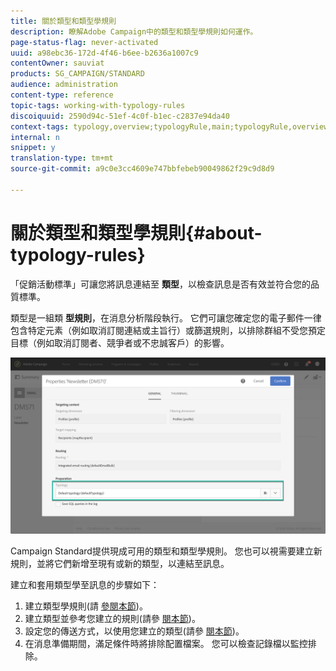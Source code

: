 ```yaml
---
title: 關於類型和類型學規則
description: 瞭解Adobe Campaign中的類型和類型學規則如何運作。
page-status-flag: never-activated
uuid: a98ebc36-172d-4f46-b6ee-b2636a1007c9
contentOwner: sauviat
products: SG_CAMPAIGN/STANDARD
audience: administration
content-type: reference
topic-tags: working-with-typology-rules
discoiquuid: 2590d94c-51ef-4c0f-b1ec-c2837e94da40
context-tags: typology,overview;typologyRule,main;typologyRule,overview
internal: n
snippet: y
translation-type: tm+mt
source-git-commit: a9c0e3cc4609e747bbfebeb90049862f29c9d8d9

---
```



# 關於類型和類型學規則{#about-typology-rules}

「促銷活動標準」可讓您將訊息連結至 **類型**，以檢查訊息是否有效並符合您的品質標準。

類型是一組類 **型規則**，在消息分析階段執行。 它們可讓您確定您的電子郵件一律包含特定元素（例如取消訂閱連結或主旨行）或篩選規則，以排除群組不受您預定目標（例如取消訂閱者、競爭者或不忠誠客戶）的影響。

![](assets/typology_messagelink.png)

Campaign Standard提供現成可用的類型和類型學規則。 您也可以視需要建立新規則，並將它們新增至現有或新的類型，以連結至訊息。

建立和套用類型學至訊息的步驟如下：

1. 建立類型學規則(請 [參閱本節](../../sending/using/managing-typology-rules.md#creating-a-typology-rule))。
1. 建立類型並參考您建立的規則(請參 [閱本節](../../sending/using/managing-typologies.md#creating-a-typology))。
1. 設定您的傳送方式，以使用您建立的類型(請參 [閱本節](../../sending/using/managing-typologies.md#applying-typologies-to-messages))。
1. 在消息準備期間，滿足條件時將排除配置檔案。 您可以檢查記錄檔以監控排除。
